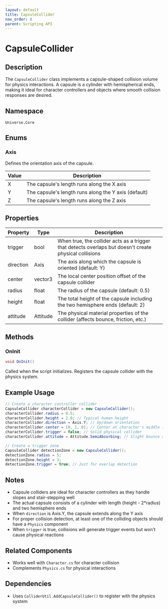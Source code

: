 ```yaml
---
layout: default
title: CapsuleCollider
nav_order: 8
parent: Scripting API
---
```

# CapsuleCollider

## Description
The `CapsuleCollider` class implements a capsule-shaped collision volume for physics interactions. A capsule is a cylinder with hemispherical ends, making it ideal for character controllers and objects where smooth collision responses are desired.

## Namespace
`Universe.Core`

## Enums

### Axis
Defines the orientation axis of the capsule.

| Value | Description |
|-------|-------------|
| X | The capsule's length runs along the X axis |
| Y | The capsule's length runs along the Y axis (default) |
| Z | The capsule's length runs along the Z axis |

## Properties
| Property | Type | Description |
|----------|------|-------------|
| trigger | bool | When true, the collider acts as a trigger that detects overlaps but doesn't create physical collisions |
| direction | Axis | The axis along which the capsule is oriented (default: Y) |
| center | vector3 | The local center position offset of the capsule collider |
| radius | float | The radius of the capsule (default: 0.5) |
| height | float | The total height of the capsule including the two hemisphere ends (default: 2) |
| attitude | Attitude | The physical material properties of the collider (affects bounce, friction, etc.) |

## Methods

### OnInit
```csharp
void OnInit()
```
Called when the script initializes. Registers the capsule collider with the physics system.

## Example Usage
```csharp
// Create a character controller collider
CapsuleCollider characterCollider = new CapsuleCollider();
characterCollider.radius = 0.5;
characterCollider.height = 2.0; // Typical human height
characterCollider.direction = Axis.Y; // Up/down orientation
characterCollider.center = [0, 1, 0]; // Center at character's middle (assuming origin is at feet)
characterCollider.trigger = false; // Solid physical collider
characterCollider.attitude = Attitude.SemiAbsorbing; // Slight bounce absorption

// Create a trigger zone
CapsuleCollider detectionZone = new CapsuleCollider();
detectionZone.radius = 5;
detectionZone.height = 3;
detectionZone.trigger = true; // Just for overlap detection
```

## Notes
- Capsule colliders are ideal for character controllers as they handle slopes and stair-stepping well
- The actual capsule consists of a cylinder with length (height - 2*radius) and two hemisphere ends
- When `direction` is Axis.Y, the capsule extends along the Y axis
- For proper collision detection, at least one of the colliding objects should have a `Physics` component
- When `trigger` is true, collisions will generate trigger events but won't cause physical reactions

## Related Components
- Works well with `Character.cs` for character collision
- Complements `Physics.cs` for physical interactions

## Dependencies
- Uses `ColliderUtil.AddCapsuleCollider()` to register with the physics system
